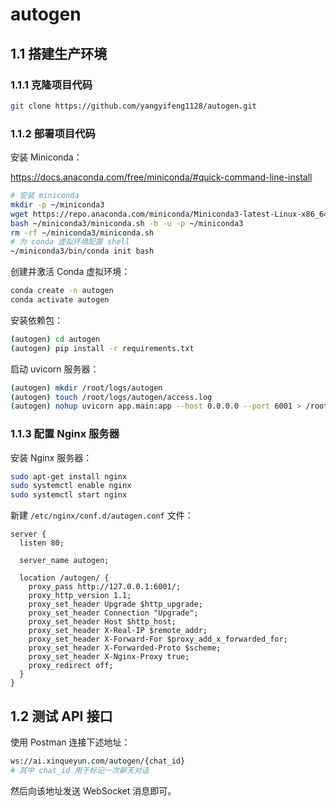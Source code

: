 # autogen

## 1.1 搭建生产环境

### 1.1.1 克隆项目代码

```bash
git clone https://github.com/yangyifeng1128/autogen.git
```

### 1.1.2 部署项目代码

安装 Miniconda：

https://docs.anaconda.com/free/miniconda/#quick-command-line-install

```bash
# 安装 miniconda
mkdir -p ~/miniconda3
wget https://repo.anaconda.com/miniconda/Miniconda3-latest-Linux-x86_64.sh -O ~/miniconda3/miniconda.sh
bash ~/miniconda3/miniconda.sh -b -u -p ~/miniconda3
rm -rf ~/miniconda3/miniconda.sh
# 为 conda 虚拟环境配置 shell
~/miniconda3/bin/conda init bash
```

创建并激活 Conda 虚拟环境：

```bash
conda create -n autogen
conda activate autogen
```

安装依赖包：

```bash
(autogen) cd autogen
(autogen) pip install -r requirements.txt
```

启动 uvicorn 服务器：

```bash
(autogen) mkdir /root/logs/autogen
(autogen) touch /root/logs/autogen/access.log
(autogen) nohup uvicorn app.main:app --host 0.0.0.0 --port 6001 > /root/logs/autogen/access.log 2>&1 &
```

### 1.1.3 配置 Nginx 服务器

安装 Nginx 服务器：

```bash
sudo apt-get install nginx
sudo systemctl enable nginx
sudo systemctl start nginx
```

新建 `/etc/nginx/conf.d/autogen.conf` 文件：

```nginx
server {
  listen 80;

  server_name autogen;

  location /autogen/ {
    proxy_pass http://127.0.0.1:6001/;
    proxy_http_version 1.1;
    proxy_set_header Upgrade $http_upgrade;
    proxy_set_header Connection "Upgrade";
    proxy_set_header Host $http_host;
    proxy_set_header X-Real-IP $remote_addr;
    proxy_set_header X-Forward-For $proxy_add_x_forwarded_for;
    proxy_set_header X-Forwarded-Proto $scheme;
    proxy_set_header X-Nginx-Proxy true;
    proxy_redirect off;
  }
}
```

## 1.2 测试 API 接口

使用 Postman 连接下述地址：

```bash
ws://ai.xinqueyun.com/autogen/{chat_id}
# 其中 chat_id 用于标记一次聊天对话
```

然后向该地址发送 WebSocket 消息即可。
